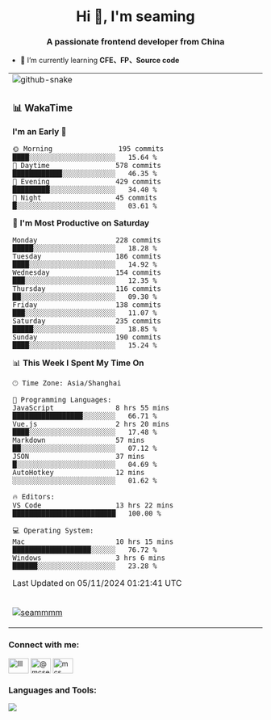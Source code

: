 <h1 align="center">Hi 👋, I'm seaming</h1>
<h3 align="center">A passionate frontend developer from China</h3>

- 🌱 I’m currently learning **CFE、FP、Source code**

<div align="center">

<table>

<tr><td>
  <img alt="github-snake" src="profile-snake-contrib/github-user-contribution.svg"/>
</td></tr>

<tr><td>

### 📊 WakaTime

<!--START_SECTION:waka-->
**I'm an Early 🐤** 

```text
🌞 Morning                195 commits         ████░░░░░░░░░░░░░░░░░░░░░   15.64 % 
🌆 Daytime                578 commits         ████████████░░░░░░░░░░░░░   46.35 % 
🌃 Evening                429 commits         █████████░░░░░░░░░░░░░░░░   34.40 % 
🌙 Night                  45 commits          █░░░░░░░░░░░░░░░░░░░░░░░░   03.61 % 
```
📅 **I'm Most Productive on Saturday** 

```text
Monday                   228 commits         █████░░░░░░░░░░░░░░░░░░░░   18.28 % 
Tuesday                  186 commits         ████░░░░░░░░░░░░░░░░░░░░░   14.92 % 
Wednesday                154 commits         ███░░░░░░░░░░░░░░░░░░░░░░   12.35 % 
Thursday                 116 commits         ██░░░░░░░░░░░░░░░░░░░░░░░   09.30 % 
Friday                   138 commits         ███░░░░░░░░░░░░░░░░░░░░░░   11.07 % 
Saturday                 235 commits         █████░░░░░░░░░░░░░░░░░░░░   18.85 % 
Sunday                   190 commits         ████░░░░░░░░░░░░░░░░░░░░░   15.24 % 
```


📊 **This Week I Spent My Time On** 

```text
🕑︎ Time Zone: Asia/Shanghai

💬 Programming Languages: 
JavaScript               8 hrs 55 mins       █████████████████░░░░░░░░   66.71 % 
Vue.js                   2 hrs 20 mins       ████░░░░░░░░░░░░░░░░░░░░░   17.48 % 
Markdown                 57 mins             ██░░░░░░░░░░░░░░░░░░░░░░░   07.12 % 
JSON                     37 mins             █░░░░░░░░░░░░░░░░░░░░░░░░   04.69 % 
AutoHotkey               12 mins             ░░░░░░░░░░░░░░░░░░░░░░░░░   01.62 % 

🔥 Editors: 
VS Code                  13 hrs 22 mins      █████████████████████████   100.00 % 

💻 Operating System: 
Mac                      10 hrs 15 mins      ███████████████████░░░░░░   76.72 % 
Windows                  3 hrs 6 mins        ██████░░░░░░░░░░░░░░░░░░░   23.28 % 
```


 Last Updated on 05/11/2024 01:21:41 UTC
<!--END_SECTION:waka-->

</td></tr>

<tr><td>
  <p align="left"> <a href="https://github.com/ryo-ma/github-profile-trophy"><img src="https://github-profile-trophy.vercel.app/?username=seammmm" alt="seammmm" /></a> </p>
</td></tr>
</table>

<h3 align="left">Connect with me:</h3>
<p align="left">
<a href="https://dev.to/lll" target="blank"><img align="center" src="https://raw.githubusercontent.com/rahuldkjain/github-profile-readme-generator/master/src/images/icons/Social/devto.svg" alt="lll" height="30" width="40" /></a>
<a href="https://medium.com/@mcseaming" target="blank"><img align="center" src="https://raw.githubusercontent.com/rahuldkjain/github-profile-readme-generator/master/src/images/icons/Social/medium.svg" alt="@mcseaming" height="30" width="40" /></a>
<a href="https://www.leetcode.com/mcs" target="blank"><img align="center" src="https://raw.githubusercontent.com/rahuldkjain/github-profile-readme-generator/master/src/images/icons/Social/leet-code.svg" alt="mcs" height="30" width="40" /></a>
</p>

<h3 align="left">Languages and Tools:</h3>
<img align="left" src="https://skillicons.dev/icons?i=sass,ts,jest,express,nuxt,firebase,gatsby,js,vue,react,redux,docker,discord,mongodb,stackoverflow,idea,git,vscode,github,gitlab,figma,vite,svg,next,gulp,webpack,bootstrap,jquery,swift,prisma" />
